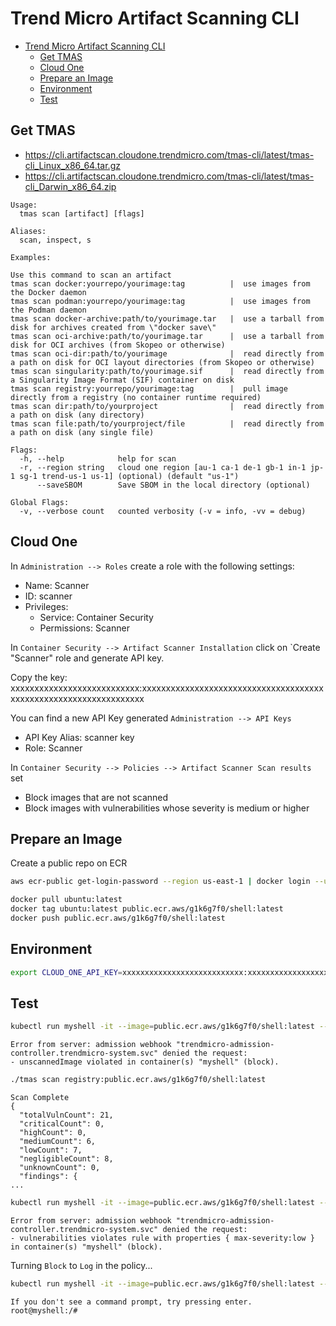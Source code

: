# Trend Micro Artifact Scanning CLI

- [Trend Micro Artifact Scanning CLI](#trend-micro-artifact-scanning-cli)
  - [Get TMAS](#get-tmas)
  - [Cloud One](#cloud-one)
  - [Prepare an Image](#prepare-an-image)
  - [Environment](#environment)
  - [Test](#test)

## Get TMAS

- <https://cli.artifactscan.cloudone.trendmicro.com/tmas-cli/latest/tmas-cli_Linux_x86_64.tar.gz>
- <https://cli.artifactscan.cloudone.trendmicro.com/tmas-cli/latest/tmas-cli_Darwin_x86_64.zip>

```
Usage:
  tmas scan [artifact] [flags]

Aliases:
  scan, inspect, s

Examples:

Use this command to scan an artifact
tmas scan docker:yourrepo/yourimage:tag          |  use images from the Docker daemon
tmas scan podman:yourrepo/yourimage:tag          |  use images from the Podman daemon
tmas scan docker-archive:path/to/yourimage.tar   |  use a tarball from disk for archives created from \"docker save\"
tmas scan oci-archive:path/to/yourimage.tar      |  use a tarball from disk for OCI archives (from Skopeo or otherwise)
tmas scan oci-dir:path/to/yourimage              |  read directly from a path on disk for OCI layout directories (from Skopeo or otherwise)
tmas scan singularity:path/to/yourimage.sif      |  read directly from a Singularity Image Format (SIF) container on disk
tmas scan registry:yourrepo/yourimage:tag        |  pull image directly from a registry (no container runtime required)
tmas scan dir:path/to/yourproject                |  read directly from a path on disk (any directory)
tmas scan file:path/to/yourproject/file          |  read directly from a path on disk (any single file)

Flags:
  -h, --help            help for scan
  -r, --region string   cloud one region [au-1 ca-1 de-1 gb-1 in-1 jp-1 sg-1 trend-us-1 us-1] (optional) (default "us-1")
      --saveSBOM        Save SBOM in the local directory (optional)

Global Flags:
  -v, --verbose count   counted verbosity (-v = info, -vv = debug)
```

## Cloud One

In `Administration --> Roles` create a role with the following settings:

- Name: Scanner
- ID: scanner
- Privileges:
  - Service: Container Security
  - Permissions: Scanner

In `Container Security --> Artifact Scanner Installation` click on `Create "Scanner" role and generate API key.

Copy the key: xxxxxxxxxxxxxxxxxxxxxxxxxxx:xxxxxxxxxxxxxxxxxxxxxxxxxxxxxxxxxxxxxxxxxxxxxxxxxxxxxxxxxxxxxxxxxx

You can find a new API Key generated `Administration --> API Keys`

- API Key Alias: scanner key
- Role: Scanner

In `Container Security --> Policies --> Artifact Scanner Scan results` set

- Block images that are not scanned
- Block images with vulnerabilities whose severity is medium or higher

## Prepare an Image

Create a public repo on ECR

```sh
aws ecr-public get-login-password --region us-east-1 | docker login --username AWS --password-stdin public.ecr.aws/g1k6g7f0

docker pull ubuntu:latest
docker tag ubuntu:latest public.ecr.aws/g1k6g7f0/shell:latest
docker push public.ecr.aws/g1k6g7f0/shell:latest
```

## Environment

```sh
export CLOUD_ONE_API_KEY=xxxxxxxxxxxxxxxxxxxxxxxxxxx:xxxxxxxxxxxxxxxxxxxxxxxxxxxxxxxxxxxxxxxxxxxxxxxxxxxxxxxxxxxxxxxxxx
```

## Test

```sh
kubectl run myshell -it --image=public.ecr.aws/g1k6g7f0/shell:latest --restart=Never -- bash
```

```
Error from server: admission webhook "trendmicro-admission-controller.trendmicro-system.svc" denied the request: 
- unscannedImage violated in container(s) "myshell" (block).
```

```sh
./tmas scan registry:public.ecr.aws/g1k6g7f0/shell:latest
```

```
Scan Complete
{
  "totalVulnCount": 21,
  "criticalCount": 0,
  "highCount": 0,
  "mediumCount": 6,
  "lowCount": 7,
  "negligibleCount": 8,
  "unknownCount": 0,
  "findings": {
...
```

```sh
kubectl run myshell -it --image=public.ecr.aws/g1k6g7f0/shell:latest --restart=Never -- bash
```

```
Error from server: admission webhook "trendmicro-admission-controller.trendmicro-system.svc" denied the request: 
- vulnerabilities violates rule with properties { max-severity:low } in container(s) "myshell" (block).
```

Turning `Block` to `Log` in the policy...

```sh
kubectl run myshell -it --image=public.ecr.aws/g1k6g7f0/shell:latest --restart=Never -- bash
```

```
If you don't see a command prompt, try pressing enter.
root@myshell:/# 
```
